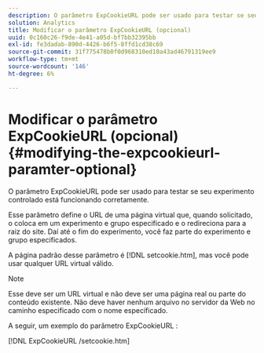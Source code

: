 ```yaml
---
description: O parâmetro ExpCookieURL pode ser usado para testar se seu experimento controlado está funcionando corretamente.
solution: Analytics
title: Modificar o parâmetro ExpCookieURL (opcional)
uuid: 0c160c26-f9de-4e41-a05d-bf7bb32395bb
exl-id: fe3dadab-890d-4426-b6f5-8ffd1cd38c69
source-git-commit: 31f775478b0f0d968310ed10a43ad46791319ee9
workflow-type: tm+mt
source-wordcount: '146'
ht-degree: 6%

---
```


# Modificar o parâmetro ExpCookieURL (opcional){#modifying-the-expcookieurl-paramter-optional}

O parâmetro ExpCookieURL pode ser usado para testar se seu experimento controlado está funcionando corretamente.

Esse parâmetro define o URL de uma página virtual que, quando solicitado, o coloca em um experimento e grupo especificado e o redireciona para a raiz do site. Daí até o fim do experimento, você faz parte do experimento e grupo especificados.

A página padrão desse parâmetro é [!DNL setcookie.htm], mas você pode usar qualquer URL virtual válido.

>[!NOTE]
>
>Esse deve ser um URL virtual e não deve ser uma página real ou parte do conteúdo existente. Não deve haver nenhum arquivo no servidor da Web no caminho especificado com o nome especificado.

A seguir, um exemplo do parâmetro ExpCookieURL :

[!DNL ExpCookieURL /setcookie.htm]

